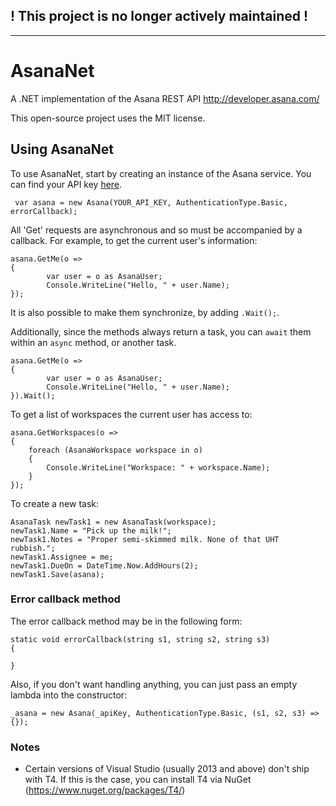 ## ! This project is no longer actively maintained !

---

# AsanaNet
A .NET implementation of the Asana REST API
http://developer.asana.com/

This open-source project uses the MIT license.

## Using AsanaNet
To use AsanaNet, start by creating an instance of the Asana service. You can find your API key [here](http://app.asana.com/-/account_api).


     var asana = new Asana(YOUR_API_KEY, AuthenticationType.Basic, errorCallback);

All 'Get' requests are asynchronous and so must be accompanied by a callback.
For example, to get the current user's information:

    asana.GetMe(o =>
    {
            var user = o as AsanaUser;
            Console.WriteLine("Hello, " + user.Name);
    });


It is also possible to make them synchronize, by adding ```.Wait();```.

Additionally, since the methods always return a task, you can ```await``` them within an ```async``` method, or another task.

    asana.GetMe(o =>
    {
            var user = o as AsanaUser;
            Console.WriteLine("Hello, " + user.Name);
    }).Wait();

To get a list of workspaces the current user has access to:

    asana.GetWorkspaces(o =>
    {
        foreach (AsanaWorkspace workspace in o)
        {
            Console.WriteLine("Workspace: " + workspace.Name);
        }
    });

To create a new task:

    AsanaTask newTask1 = new AsanaTask(workspace);
    newTask1.Name = "Pick up the milk!";
    newTask1.Notes = "Proper semi-skimmed milk. None of that UHT rubbish.";
    newTask1.Assignee = me;
    newTask1.DueOn = DateTime.Now.AddHours(2);
    newTask1.Save(asana);

### Error callback method
The error callback method may be in the following form:

    static void errorCallback(string s1, string s2, string s3)
    {

    }

Also, if you don't want handling anything, you can just pass an empty lambda into the constructor:

    _asana = new Asana(_apiKey, AuthenticationType.Basic, (s1, s2, s3) => {});

### Notes
* Certain versions of Visual Studio (usually 2013 and above) don't ship with T4. If this is the case, you can install T4 via NuGet (https://www.nuget.org/packages/T4/)
